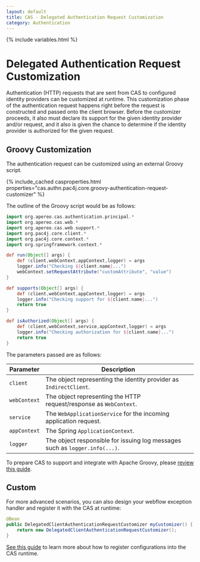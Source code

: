 ```yaml
---
layout: default
title: CAS - Delegated Authentication Request Customization
category: Authentication
---
```


{% include variables.html %}

# Delegated Authentication Request Customization

Authentication (HTTP) requests that are sent from CAS to configured identity providers can be 
customized at runtime. This customization phase of the authentication request happens right before the request 
is constructed and passed onto the client browser. Before the customizer proceeds, it also must declare its support 
for the given identity provider and/or request, and it also is given the chance to determine if the identity provider 
is authorized for the given request.

## Groovy Customization

The authentication request can be customized using an external Groovy script. 

{% include_cached casproperties.html properties="cas.authn.pac4j.core.groovy-authentication-request-customizer" %}

The outline of the Groovy script would be as follows:
                                                         
```groovy
import org.apereo.cas.authentication.principal.*
import org.apereo.cas.web.*
import org.apereo.cas.web.support.*
import org.pac4j.core.client.*
import org.pac4j.core.context.*
import org.springframework.context.*

def run(Object[] args) {
    def (client,webContext,appContext,logger) = args
    logger.info("Checking ${client.name}...")
    webContext.setRequestAttribute("customAttribute", "value")
}

def supports(Object[] args) {
    def (client,webContext,appContext,logger) = args
    logger.info("Checking support for ${client.name}...")
    return true
}

def isAuthorized(Object[] args) {
    def (client,webContext,service,appContext,logger) = args
    logger.info("Checking authorization for ${client.name}...")
    return true
}
```

The parameters passed are as follows:

| Parameter    | Description                                                                 |
|--------------|-----------------------------------------------------------------------------|
| `client`     | The object representing the identity provider as `IndirectClient`.          |
| `webContext` | The object representing the HTTP request/response as `WebContext`.          |
| `service`    | The `WebApplicationService` for the incoming application request.           |
| `appContext` | The Spring `ApplicationContext`.                                            |
| `logger`     | The object responsible for issuing log messages such as `logger.info(...)`. |

To prepare CAS to support and integrate with Apache Groovy, please [review this guide](../integration/Apache-Groovy-Scripting.html).

## Custom

For more advanced scenarios, you can also design your webflow exception handler
and register it with the CAS at runtime:

```java
@Bean
public DelegatedClientAuthenticationRequestCustomizer myCustomizer() {
    return new DelegatedClientAuthenticationRequestCustomizer();
}
```

[See this guide](../configuration/Configuration-Management-Extensions.html) to learn more
about how to register configurations into the CAS runtime.
